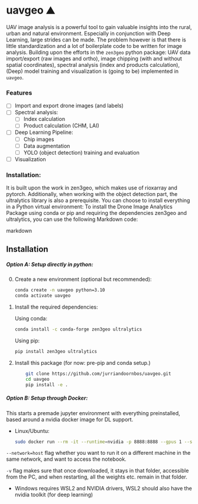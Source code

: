 # uavgeo ⛰️ 
UAV image analysis is a powerful tool to gain valuable insights into the rural, urban and natural environment. Especially in conjunction with Deep Learning, large strides can be made. The problem however is that there is little standardization and a lot of boilerplate code to be written for image analysis. Building upon the efforts in the `zen3geo` python package: UAV data import/export (raw images and ortho), image chipping (with and without spatial coordinates), spectral analysis (index and products calculation), (Deep) model training and visualization is (going to be) implemented in `uavgeo`. 

### Features

- [ ] Import and export drone images (and labels)
- [ ] Spectral analysis:
  - [ ] Index calculation
  - [ ] Product calculation (CHM, LAI)
- [ ] Deep Learning Pipeline:
  - [ ] Chip images
  - [ ] Data augmentation
  - [ ] YOLO (object detection) training and evaluation
- [ ] Visualization

### Installation:

It is built upon the work in zen3geo, which makes use of rioxarray and pytorch.
Additionally, when working with the object detection part, the ultralytics library is also a prerequisite.
You can choose to install everything in a Python virtual environment:
To install the Drone Image Analytics Package using conda or pip and requiring the dependencies zen3geo and ultralytics, you can use the following Markdown code:

markdown

## Installation
##### Option A: Setup directly in python:
0. Create a new environment (optional but recommended):
   
   ```bash
   conda create -n uavgeo python=3.10
   conda activate uavgeo
   ```
1.   Install the required dependencies:

        Using conda:

        ```bash
        conda install -c conda-forge zen3geo ultralytics
        ```
        Using pip:
        ```bash
        pip install zen3geo ultralytics
        ```
2. Install this package (for now: pre-pip and conda setup.)
   ```bash
       git clone https://github.com/jurriandoornbos/uavgeo.git
       cd uavgeo
       pip install -e .
   ```
##### Option B: Setup through Docker:
This starts a premade jupyter environment with everything preinstalled, based around a nvidia docker image for DL support.
* Linux/Ubuntu:
  ```bash
  sudo docker run --rm -it --runtime=nvidia -p 8888:8888 --gpus 1 --shm-size=5gb --network=host -v /path_to_local/dir:/home/jovyan jurrain/drone-ml:gpu-torch11.8-zenformers
  ```

`--network=host` flag whether you want to run it on a different machine in the same network, and want to access the notebook.

`-v` flag makes sure that once downloaded, it stays in that folder, accessible from the PC, and when restarting, all the weights etc. remain in that folder.

* Windows requires WSL2 and NVIDIA drivers, WSL2 should also have the nvidia toolkit (for deep learning)

